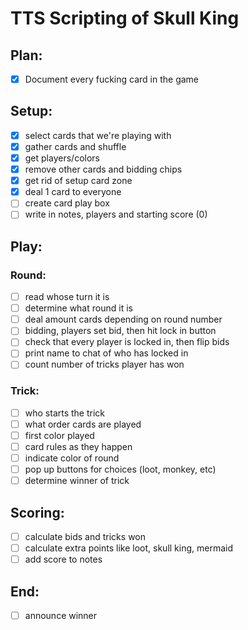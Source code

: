 # TTS Scripting of Skull King


## Plan: 

- [x] Document every fucking card in the game

## Setup:
- [x] select cards that we're playing with
- [x] gather cards and shuffle
- [x] get players/colors
- [x] remove other cards and bidding chips
- [x] get rid of setup card zone
- [x] deal 1 card to everyone
- [ ] create card play box
- [ ] write in notes, players and starting score (0)

## Play:
### Round:
- [ ] read whose turn it is
- [ ] determine what round it is
- [ ] deal amount cards depending on round number
- [ ] bidding, players set bid, then hit lock in button
- [ ] check that every player is locked in, then flip bids
- [ ] print name to chat of who has locked in
- [ ] count number of tricks player has won
### Trick:
- [ ] who starts the trick
- [ ] what order cards are played
- [ ] first color played
- [ ] card rules as they happen
- [ ] indicate color of round
- [ ] pop up buttons for choices (loot, monkey, etc)
- [ ] determine winner of trick

## Scoring:
- [ ] calculate bids and tricks won
- [ ] calculate extra points like loot, skull king, mermaid
- [ ] add score to notes

## End:
- [ ] announce winner
